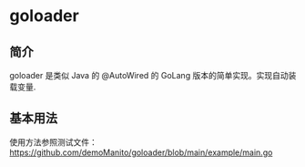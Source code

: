# goloader

## 简介
goloader 是类似 Java 的 @AutoWired 的 GoLang 版本的简单实现。实现自动装载变量.


## 基本用法
使用方法参照测试文件：https://github.com/demoManito/goloader/blob/main/example/main.go <br>
